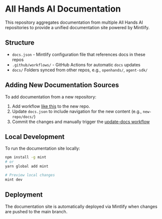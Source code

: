 # All Hands AI Documentation

This repository aggregates documentation from multiple All Hands AI repositories to provide a unified documentation site powered by Mintlify.

## Structure

- `docs.json` - Mintlify configuration file that references docs in these repos
- `.github/workflows/` - GitHub Actions for automatic `docs` updates
- `docs/` Folders synced from other repos, e.g., `openhands/`, `agent-sdk/`

## Adding New Documentation Sources

To add documentation from a new repository:

1. Add workflow [like this](https://github.com/All-Hands-AI/agent-sdk/blob/main/.github/workflows/deploy-docs.yml) to the new repo.
2. Update `docs.json` to include navigation for the new content (e.g., `new-repo/docs/`)
3. Commit the changes and manually trigger the [update-docs workflow](.github/workflows/update-docs.yml)


## Local Development

To run the documentation site locally:

```bash
npm install -g mint
# or
yarn global add mint

# Preview local changes
mint dev
```

## Deployment

The documentation site is automatically deployed via Mintlify when changes are pushed to the main branch.
